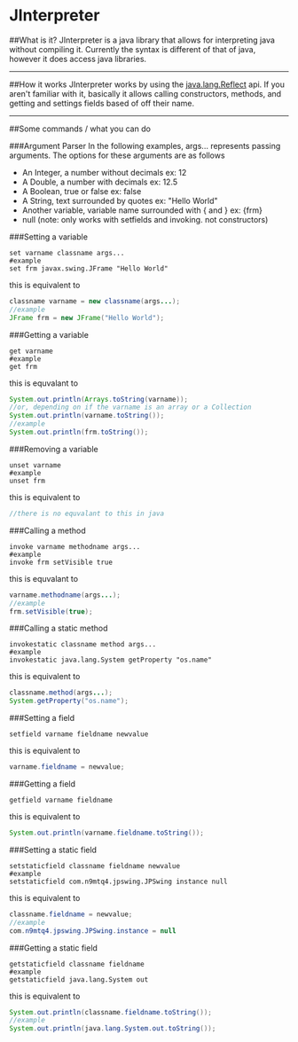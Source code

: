 <b>JInterpreter</b>
===================


##What is it?
JInterpreter is a java library that allows for interpreting java without compiling it. Currently the syntax is different of that of java, however it does access java libraries.

------------------------

##How it works
JInterpreter works by using the [java.lang.Reflect](https://docs.oracle.com/javase/7/docs/api/java/lang/reflect/package-summary.html) api. If you aren't familiar with it, basically it allows calling constructors, methods, and getting and settings fields based of off their name.

------------------------

##Some commands / what you can do

###Argument Parser
In the following examples, args... represents passing arguments. The options for these arguments are as follows
 - An Integer, a number without decimals ex: 12
 - A Double, a number with decimals ex: 12.5
 - A Boolean, true or false ex: false
 - A String, text surrounded by quotes ex: "Hello World"
 - Another variable, variable name surrounded with { and } ex: {frm}
 - null (note: only works with setfields and invoking. not constructors)

###Setting a variable
```
set varname classname args...
#example
set frm javax.swing.JFrame "Hello World"
```
this is equivalent to 
```java
classname varname = new classname(args...);
//example
JFrame frm = new JFrame("Hello World");
```

###Getting a variable
```
get varname
#example
get frm
```
this is equvalant to
```java
System.out.println(Arrays.toString(varname));
//or, depending on if the varname is an array or a Collection
System.out.println(varname.toString());
//example
System.out.println(frm.toString());
```

###Removing a variable
```
unset varname
#example
unset frm
```
this is equivalent to
```java
//there is no equvalant to this in java
```

###Calling a method
```
invoke varname methodname args...
#example
invoke frm setVisible true
```
this is equvalant to
```java
varname.methodname(args...);
//example
frm.setVisible(true);
```

###Calling a static method
```
invokestatic classname method args...
#example
invokestatic java.lang.System getProperty "os.name"
```
this is equivalent to
```java
classname.method(args...);
System.getProperty("os.name");
```

###Setting a field
```
setfield varname fieldname newvalue
```
this is equivalent to
```java
varname.fieldname = newvalue;
```

###Getting a field
```
getfield varname fieldname
```
this is equivalent to
```java
System.out.println(varname.fieldname.toString());
```

###Setting a static field
```
setstaticfield classname fieldname newvalue
#example
setstaticfield com.n9mtq4.jpswing.JPSwing instance null
```
this is equivalent to
```java
classname.fieldname = newvalue;
//example
com.n9mtq4.jpswing.JPSwing.instance = null
```

###Getting a static field
```
getstaticfield classname fieldname
#example
getstaticfield java.lang.System out
```
this is equivalent to
```java
System.out.println(classname.fieldname.toString());
//example
System.out.println(java.lang.System.out.toString());
```
